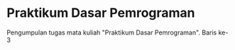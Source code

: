 # Praktikum Dasar Pemrograman
Pengumpulan tugas mata kuliah "Praktikum Dasar Pemrograman".
Baris ke-3